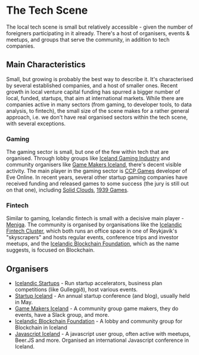 # The Tech Scene

The local tech scene is small but relatively accessible - given the number of foreigners participating in it already. There's a host of organisers, events & meetups, and groups that serve the community, in addition to tech companies.

## Main Characteristics

Small, but growing is probably the best way to describe it. It's characterised by several established companies, and a host of smaller ones. Recent growth in local venture capital funding has spurred a bigger number of local, funded, startups, that aim at international markets. While there are companies active in many sectors (from gaming, to developer tools, to data analysis, to fintech), the small size of the scene makes for a rather general approach, i.e. we don't have real organised sectors within the tech scene, with several exceptions.

### Gaming

The gaming sector is small, but one of the few within tech that are organised. Through lobby groups like [Iceland Gaming Industry](https://www.igi.is) and community organisers like [Game Makers Iceland](https://www.gamemakers.is), there's decent visible activity.
The main player in the gaming sector is [CCP Games](https://ccpgames.com) developer of Eve Online.
In recent years, several other startup gaming companies have received funding and released games to some success (the jury is still out on that one), including [Solid Clouds](https://www.solidclouds.com), [1939 Games](www.1939games.com).

### Fintech

Similar to gaming, Icelandic fintech is small with a decisive main player - [Meniga](https://meniga.com). The community is organised by organisations like the [Icelandic Fintech Cluster](https://en.fjartaekniklasinn.is), which both runs an office space in one of Reykjavik's "skyscrapers" and hosts regular events, conference trips and investor meetups, and the [Icelandic Blockchain Foundation](https://www.ibf.is), which as the name suggests, is focused on Blockchain.

## Organisers

* [Icelandic Startups](https://www.icelandicstartups.is) - Run startup accelerators, business plan competitions (like Gulleggið), host various events.
* [Startup Iceland](https://www.startupiceland.is) - An annual startup conference (and blog), usually held in May.
* [Game Makers Iceland](https://www.gamemakers.is) - A community group game makers, they do events, have a Slack group, and more.
* [Icelandic Blockchain Foundation](https://www.ibf.is) - A lobby and community group for Blockchain in Iceland 
* [Javascript Iceland](https://www.facebook.com/groups/javascript.is/) - A javascript user group, often active with meetups, Beer.JS and more. Organised an international Javascript conference in Iceland.
